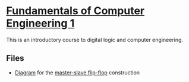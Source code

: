 # [Fundamentals of Computer Engineering 1](https://siwiki.rs/wiki/ОРТ1)

This is an introductory course to digital logic and computer engineering.

## Files

- [Diagram](./Master-Slave%20flip-flop.drawio) for the
  [master-slave flip-flop](https://siwiki.rs/wiki/%D0%9E%D0%A0%D0%A21/Master-slave_%D1%84%D0%BB%D0%B8%D0%BF-%D1%84%D0%BB%D0%BE%D0%BF)
  construction

